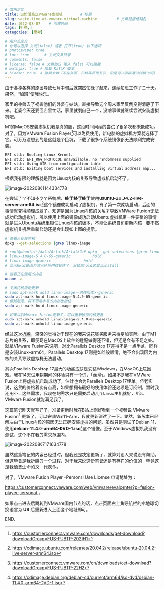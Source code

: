 ```yaml
---
# 常用定义
title: 白忙活篇之VMware虚拟机        # 标题
slug: waste-time-at-vmware-virtual-machine         # 文章链接缩略名
date: 2022-08-07    # 创建时间
tags: [折腾,]
categories: [思考]

# 用户自定义
# 你可以选择 关闭(false) 或者 打开(true) 以下选项
# photoswipe: true
# toc: true       # 关闭文章目录
# comments: false
# license: false # 文章协议 输入 false 可以隐藏
# mathjax: true # 加载 KaTeX 脚本
# hidden: true  # 隐藏文章（不在首页，归档等页面显示，但是可以直接通过链接访问）
---
```


由于各种各样的原因导致七月中旬后就突然忙碌了起来，连续加班工作了二十天。果然，“加班”使我快乐。

家里的神兽去了祸害他们的外婆与姑姑，直接导致这个周末家里反倒变得清静了下来。老婆今天还要回店里忙活，家里就剩自己一个，没啥事做就继续尝试安装虚拟机吧。

M1的MacOS安装虚拟机我是真的服，这段时间间续的尝试了很多次都未能成功。对了，因为VMware Fusion Player[^1]可以免费使用，新电脑的虚拟机方案就选择了它。可万万没想到的是这就是个巨坑，下载了很多个系统镜像都无法顺利完成安装。

```bash
EFI stub: Booting Linux Kernel.
EFI stub: EFI_RNG_PROTOCOL unavailable, no randomness supplied
EFI stub: Using DIB from configuration table
EFI stub: Exiting boot services and installing virtual address map...
```

根据我有限的理解就是因为Linux内核的关系导致虚拟机启动不了。

![image-20220801144334778](https://cdn.qylao.com/laomai/2023/02/27/163fc3c1ea8f70-1.webp)

在尝试了个不知多少个系统后，**终于终于终于**使用**ubuntu-20.04.2-live-server-arm64.iso**[^2]这个镜像成功启动了虚拟机，有了第一次成功启动，后面的事情就变得顺理成章了。知道是因为Linux内核的关系才导致VMWare Fusion无法成功启动虚拟机，所以使用上面的镜像成功启动Ubuntu虚拟机第一件要做的事情就是进入Ubuntu系统里锁住Linux内核的版本，不能让系统自动更新内核，要不然虚拟机关机后重新启动还是会出现如上图的提示。

```bash
# 查看已安装内核
dpkg --get-selections |grep linux-image

# root@ubuntu:~/data/Artalk/ArtalkGo# dpkg --get-selections |grep linux-image
# linux-image-5.4.0-65-generic			hold
# linux-image-generic				hold
# 显示hold是因为我已经将内核锁住了，没锁前hold这显示install

# 查看正在使用的内核
uname -a

# 关闭内核自动更新
# sudo apt-mark hold linux-image-<内核版本>-generic
sudo apt-mark hold linux-image-5.4.0-65-generic
# 保险起见，将不带版本号的内核也锁住
sudo apt-mark hold linux-image-generic

# 如果以后VMware Fusion更新了，可以重新解锁内核更新
sudo apt-mark unhold linux-image-5.4.0-65-generic
sudo apt-mark unhold linux-image-generic
```

经过这次[折腾](折腾.md)，深深的觉得对于现在的我来说花钱买服务来得更加实际。由于M1芯片的关系，即便现在MacOS上软件的适配做得还不错，但还是会有不足之处。就拿VMware Fusion来说吧，对比Parallels Desktop 17差得不是一点半点，同样是安装Linux–arm64，Parallels Desktop 17则是如丝般顺滑，绝不会出现因为内核的关系导致虚拟机无法启动。

其次Parallels Desktop 17最大的功能应该是安装Windows，在MacOS上玩[游戏](游戏.md)。我在14天试用期期间的体验只有一个词，「丝滑」。如果不是我在VMWare Fusion上将虚拟机启动成功了，估计也会为Parallels Desktop 17埋单。但老实说，这货的价格着实有点高，如果想拥有最好的使用体验还必须是订阅制。暂时我还用不上这些需求，我现在的需求只是需要启动几个Linux主机就好，所以VMware Fusion就能满足我了。

这篇笔记昨天就写好了，准备更新时我在B站上刚好看到一个视频说 VMware Fusion[^3] 更新了，可以安装Win11-Arm，我就更新测试了一下。果然，新版本已经解决由于Linux内核的原因无法正确安装虚拟的问题，虽然只是测试了Debian 11，使用**debian-11.4.0-arm64-DVD-1.iso**[^4]这个镜像。至于Windows虚拟机我没有测试，这个不在我的需求范围内。

![image-20220807171634778](https://cdn.qylao.com/laomai/2023/02/27/163fc3c21285f6-1.webp)

虽然这篇笔记的内容已经过时，但我还是决定更新了，就算对别人来说没有帮助，但这毕竟是我折腾的一个过程，对于我来说这份笔记还是有存在的价值的，毕竟这是我浪费生命的又一代表作。

对了，VMware Fusion Player –Personal Use License 申请地址为：

[https://customerconnect.vmware.com/web/vmware/evalcenter?p=fusion-player-personal ](https://customerconnect.vmware.com/web/vmware/evalcenter?p=fusion-player-personal)，

如果点击进去后跳转到VMware国内节点的话，点击页面右上角导航栏的小地球切换语言为 **US** 后重新进入上面这个地址即可。

END.

[^1]: https://customerconnect.vmware.com/downloads/get-download?downloadGroup=FUS-PUBTP-2021H1
[^2]: https://cdimage.ubuntu.com/releases/20.04.2/release/ubuntu-20.04.2-live-server-arm64.iso

[^3]: https://customerconnect.vmware.com/cn/downloads/get-download?downloadGroup=FUS-PUBTP-22H2
[^4]:https://cdimage.debian.org/debian-cd/current/arm64/iso-dvd/debian-11.4.0-arm64-DVD-1.iso
